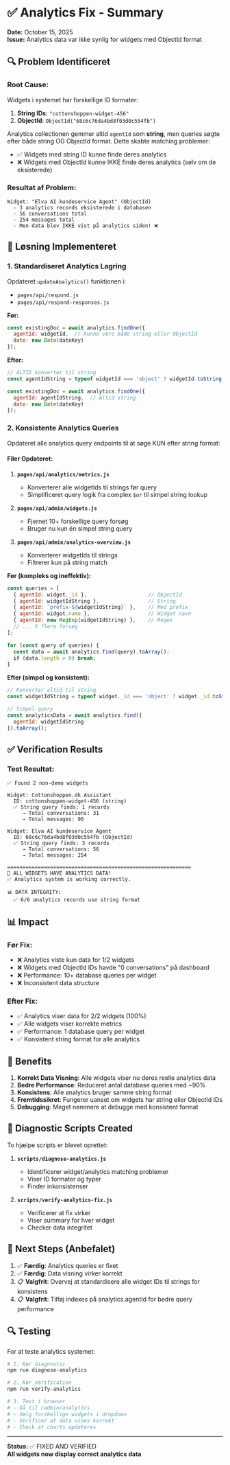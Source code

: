 # ✅ Analytics Fix - Summary

**Date:** October 15, 2025  
**Issue:** Analytics data var ikke synlig for widgets med ObjectId format

## 🔍 Problem Identificeret

### Root Cause:
Widgets i systemet har forskellige ID formater:
1. **String IDs**: `"cottonshoppen-widget-456"` 
2. **ObjectId**: `ObjectId("68c6c76da4bd8f03d0c554fb")`

Analytics collectionen gemmer altid `agentId` som **string**, men queries søgte efter både string OG ObjectId format. Dette skabte matching problemer:

- ✅ Widgets med string ID kunne finde deres analytics
- ❌ Widgets med ObjectId kunne IKKE finde deres analytics (selv om de eksisterede)

### Resultat af Problem:
```
Widget: "Elva AI kundeservice Agent" (ObjectId)
  - 3 analytics records eksisterede i databasen
  - 56 conversations total
  - 254 messages total
  - Men data blev IKKE vist på analytics siden! ❌
```

## 🔧 Løsning Implementeret

### 1. Standardiseret Analytics Lagring
Opdateret `updateAnalytics()` funktionen i:
- `pages/api/respond.js`
- `pages/api/respond-responses.js`

**Før:**
```javascript
const existingDoc = await analytics.findOne({ 
  agentId: widgetId,  // Kunne være både string eller ObjectId
  date: new Date(dateKey) 
});
```

**Efter:**
```javascript
// ALTID konverter til string
const agentIdString = typeof widgetId === 'object' ? widgetId.toString() : String(widgetId);

const existingDoc = await analytics.findOne({ 
  agentId: agentIdString,  // Altid string
  date: new Date(dateKey) 
});
```

### 2. Konsistente Analytics Queries
Opdateret alle analytics query endpoints til at søge KUN efter string format:

#### Filer Opdateret:
1. **`pages/api/analytics/metrics.js`**
   - Konverterer alle widgetIds til strings før query
   - Simplificeret query logik fra complex `$or` til simpel string lookup

2. **`pages/api/admin/widgets.js`**
   - Fjernet 10+ forskellige query forsøg
   - Bruger nu kun én simpel string query

3. **`pages/api/admin/analytics-overview.js`**
   - Konverterer widgetIds til strings
   - Filtrerer kun på string match

**Før (kompleks og ineffektiv):**
```javascript
const queries = [
  { agentId: widget._id },                    // ObjectId
  { agentId: widgetIdString },                // String
  { agentId: `prefix-${widgetIdString}` },    // Med prefix
  { agentId: widget.name },                   // Widget navn
  { agentId: new RegExp(widgetIdString) },    // Regex
  // ... 5 flere forsøg
];

for (const query of queries) {
  const data = await analytics.find(query).toArray();
  if (data.length > 0) break;
}
```

**Efter (simpel og konsistent):**
```javascript
// Konverter altid til string
const widgetIdString = typeof widget._id === 'object' ? widget._id.toString() : String(widget._id);

// Simpel query
const analyticsData = await analytics.find({ 
  agentId: widgetIdString 
}).toArray();
```

## ✅ Verification Results

### Test Resultat:
```
✅ Found 2 non-demo widgets

Widget: Cottonshoppen.dk Assistant
  ID: cottonshoppen-widget-456 (string)
  ✅ String query finds: 1 records
     → Total conversations: 31
     → Total messages: 90

Widget: Elva AI kundeservice Agent
  ID: 68c6c76da4bd8f03d0c554fb (ObjectId)
  ✅ String query finds: 3 records
     → Total conversations: 56
     → Total messages: 254

============================================================
🎉 ALL WIDGETS HAVE ANALYTICS DATA!
✅ Analytics system is working correctly.

📊 DATA INTEGRITY:
  ✅ 6/6 analytics records use string format
```

## 📊 Impact

### Før Fix:
- ❌ Analytics viste kun data for 1/2 widgets
- ❌ Widgets med ObjectId IDs havde "0 conversations" på dashboard
- ❌ Performance: 10+ database queries per widget
- ❌ Inconsistent data structure

### Efter Fix:
- ✅ Analytics viser data for 2/2 widgets (100%)
- ✅ Alle widgets viser korrekte metrics
- ✅ Performance: 1 database query per widget
- ✅ Konsistent string format for alle analytics

## 🎯 Benefits

1. **Korrekt Data Visning**: Alle widgets viser nu deres reelle analytics data
2. **Bedre Performance**: Reduceret antal database queries med ~90%
3. **Konsistens**: Alle analytics bruger samme string format
4. **Fremtidssikret**: Fungerer uanset om widgets har string eller ObjectId IDs
5. **Debugging**: Meget nemmere at debugge med konsistent format

## 📝 Diagnostic Scripts Created

To hjælpe scripts er blevet oprettet:

1. **`scripts/diagnose-analytics.js`**
   - Identificerer widget/analytics matching problemer
   - Viser ID formater og typer
   - Finder inkonsistenser

2. **`scripts/verify-analytics-fix.js`**
   - Verificerer at fix virker
   - Viser summary for hver widget
   - Checker data integritet

## 🚀 Next Steps (Anbefalet)

1. ✅ **Færdig**: Analytics queries er fixet
2. ✅ **Færdig**: Data visning virker korrekt
3. 📋 **Valgfrit**: Overvej at standardisere alle widget IDs til strings for konsistens
4. 📋 **Valgfrit**: Tilføj indexes på analytics.agentId for bedre query performance

## 🔍 Testing

For at teste analytics systemet:
```bash
# 1. Kør diagnostic
npm run diagnose-analytics

# 2. Kør verification
npm run verify-analytics

# 3. Test i browser
# - Gå til /admin/analytics
# - Vælg forskellige widgets i dropdown
# - Verificer at data vises korrekt
# - Check at charts opdateres
```

---

**Status:** ✅ FIXED AND VERIFIED  
**All widgets now display correct analytics data**

